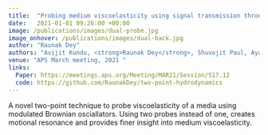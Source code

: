 ```yaml
---
title:  "Probing medium viscoelasticity using signal transmission through coupled harmonic oscillators*"
date:   2021-01-01 09:26:00 +00:00
image: /publications/images/dual-probe.jpg
image_onhover: /publications/images/dual-back.jpg
author: "Raunak Dey"
authors: "Avijit Kundu, <strong>Raunak Dey</strong>, Shuvojit Paul, Ayan Banerjee"
venue: "APS March meeting, 2021 "
links:
  Paper: https://meetings.aps.org/Meeting/MAR21/Session/S17.12
  code: https://github.com/RaunakDey/two-point-hydrodynamics
---
```

A novel two-point technique to probe viscoelasticity of a media using modulated Brownian osciallators. Using two probes instead of one, creates motional resonance and provides finer insight into medium viscoelasticity.